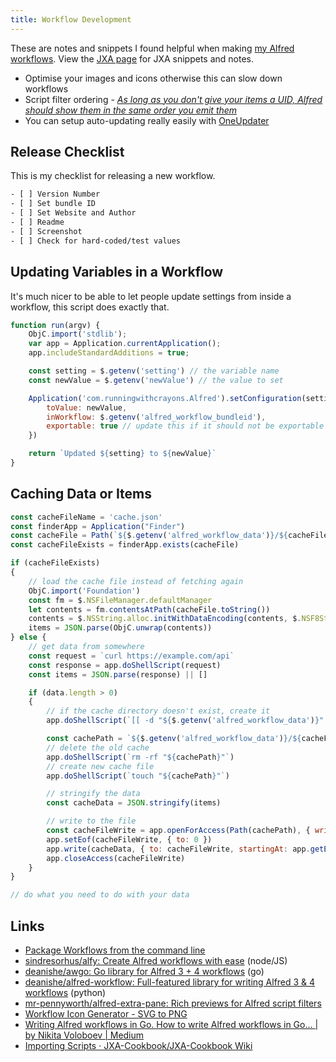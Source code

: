 ```yaml
---
title: Workflow Development
---
```


These are notes and snippets I found helpful when making [my Alfred workflows](https://rknight.me/alfred-workflows/). View the [JXA page](/programming/js/jxa/) for JXA snippets and notes.

- Optimise your images and icons otherwise this can slow down workflows
- Script filter ordering - [_As long as you don't give your items a UID, Alfred should show them in the same order you emit them_](https://www.alfredforum.com/topic/9293-script-filter-ordering/)
- You can setup auto-updating really easily with [OneUpdater](https://github.com/vitorgalvao/alfred-workflows/tree/master/OneUpdater)

## Release Checklist

This is my checklist for releasing a new workflow.

```txt
- [ ] Version Number
- [ ] Set bundle ID
- [ ] Set Website and Author
- [ ] Readme
- [ ] Screenshot
- [ ] Check for hard-coded/test values
```

## Updating Variables in a Workflow

It's much nicer to be able to let people update settings from inside a workflow, this script does exactly that.

```js
function run(argv) {
    ObjC.import('stdlib');
    var app = Application.currentApplication();
    app.includeStandardAdditions = true;

    const setting = $.getenv('setting') // the variable name
    const newValue = $.getenv('newValue') // the value to set

    Application('com.runningwithcrayons.Alfred').setConfiguration(setting, {
        toValue: newValue,
        inWorkflow: $.getenv('alfred_workflow_bundleid'),
        exportable: true // update this if it should not be exportable
    })

    return `Updated ${setting} to ${newValue}`
}
```

## Caching Data or Items

```js
const cacheFileName = 'cache.json'
const finderApp = Application("Finder")
const cacheFile = Path(`${$.getenv('alfred_workflow_data')}/${cacheFileName}`)
const cacheFileExists = finderApp.exists(cacheFile)

if (cacheFileExists)
{
    // load the cache file instead of fetching again
    ObjC.import('Foundation')
    const fm = $.NSFileManager.defaultManager
    let contents = fm.contentsAtPath(cacheFile.toString())
    contents = $.NSString.alloc.initWithDataEncoding(contents, $.NSF8StringEncoding)
    items = JSON.parse(ObjC.unwrap(contents))
} else {
    // get data from somewhere
    const request = `curl https://example.com/api`
    const response = app.doShellScript(request)
    const items = JSON.parse(response) || []

    if (data.length > 0)
    {
        // if the cache directory doesn't exist, create it
        app.doShellScript(`[[ -d "${$.getenv('alfred_workflow_data')}" ]] || mkdir "${$.getenv('alfred_workflow_data')}"`)

        const cachePath = `${$.getenv('alfred_workflow_data')}/${cacheFileName}`
        // delete the old cache
        app.doShellScript(`rm -rf "${cachePath}"`)
        // create new cache file
        app.doShellScript(`touch "${cachePath}"`)

        // stringify the data
        const cacheData = JSON.stringify(items)

        // write to the file
        const cacheFileWrite = app.openForAccess(Path(cachePath), { writePermission: true })
        app.setEof(cacheFileWrite, { to: 0 })
        app.write(cacheData, { to: cacheFileWrite, startingAt: app.getEof(cacheFileWrite) })
        app.closeAccess(cacheFileWrite)
    }
}

// do what you need to do with your data

```

## Links

- [Package Workflows from the command line](https://www.alfredforum.com/topic/10838-how-to-package-workflows-from-the-command-line/?tab=comments#comment-55677)
- [sindresorhus/alfy: Create Alfred workflows with ease](https://github.com/sindresorhus/alfy) (node/JS)
- [deanishe/awgo: Go library for Alfred 3 + 4 workflows](https://github.com/deanishe/awgo) (go)
- [deanishe/alfred-workflow: Full-featured library for writing Alfred 3 & 4 workflows](https://github.com/deanishe/alfred-workflow) (python)
- [mr-pennyworth/alfred-extra-pane: Rich previews for Alfred script filters](https://github.com/mr-pennyworth/alfred-extra-pane)
- [Workflow Icon Generator - SVG to PNG](https://icons.deanishe.net/)
- [Writing Alfred workflows in Go. How to write Alfred workflows in Go… | by Nikita Voloboev | Medium](https://medium.com/@nikitavoloboev/writing-alfred-workflows-in-go-2a44f62dc432)
- [Importing Scripts · JXA-Cookbook/JXA-Cookbook Wiki](https://github.com/JXA-Cookbook/JXA-Cookbook/wiki/Importing-Scripts)

